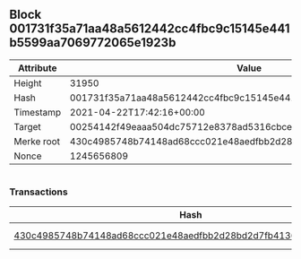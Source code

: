 ## Block 001731f35a71aa48a5612442cc4fbc9c15145e441b5599aa7069772065e1923b

Attribute | Value
--- | ---
Height | 31950
Hash | 001731f35a71aa48a5612442cc4fbc9c15145e441b5599aa7069772065e1923b
Timestamp | 2021-04-22T17:42:16+00:00
Target | 00254142f49eaaa504dc75712e8378ad5316cbcead634704b3734b6271167cc4
Merke root | 430c4985748b74148ad68ccc021e48aedfbb2d28bd2d7fb4136dd117369b60fa
Nonce | 1245656809

```

```

### Transactions

Hash | Amount
--- | ---
[430c4985748b74148ad68ccc021e48aedfbb2d28bd2d7fb4136dd117369b60fa](430c4985748b74148ad68ccc021e48aedfbb2d28bd2d7fb4136dd117369b60fa.md) | 10.00000000 SKEPTI 

